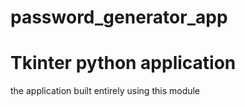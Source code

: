 # password_generator_app
# Tkinter python application

the application built entirely using this module 
